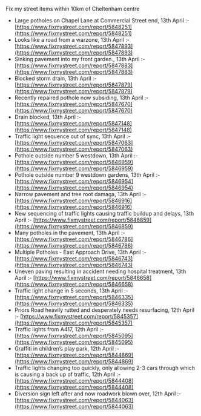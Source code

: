 Fix my street items within 10km of Cheltenham centre

<!-- fix_marker starts -->

- Large potholes on Chapel Lane at Commercial Street end, 13th April :- [https://www.fixmystreet.com/report/5848251](https://www.fixmystreet.com/report/5848251)
- Looks like a road from a warzone, 13th April :- [https://www.fixmystreet.com/report/5847893](https://www.fixmystreet.com/report/5847893)
- Sinking pavement into my front garden., 13th April :- [https://www.fixmystreet.com/report/5847883](https://www.fixmystreet.com/report/5847883)
- Blocked storm drain, 13th April :- [https://www.fixmystreet.com/report/5847879](https://www.fixmystreet.com/report/5847879)
- Recently repaired pothole now subsiding, 13th April :- [https://www.fixmystreet.com/report/5847670](https://www.fixmystreet.com/report/5847670)
- Drain blocked, 13th April :- [https://www.fixmystreet.com/report/5847148](https://www.fixmystreet.com/report/5847148)
- Traffic light sequence out of sync, 13th April :- [https://www.fixmystreet.com/report/5847063](https://www.fixmystreet.com/report/5847063)
- Pothole outside number 5 westdown, 13th April :- [https://www.fixmystreet.com/report/5846959](https://www.fixmystreet.com/report/5846959)
- Pothole outside number 9 westdown gardens, 13th April :- [https://www.fixmystreet.com/report/5846954](https://www.fixmystreet.com/report/5846954)
- Narrow pavement and tree root damaga, 13th April :- [https://www.fixmystreet.com/report/5846916](https://www.fixmystreet.com/report/5846916)
- New sequencing of traffic lights causing traffic buildup and delays, 13th April :- [https://www.fixmystreet.com/report/5846859](https://www.fixmystreet.com/report/5846859)
- Many potholes in the pavement, 13th April :- [https://www.fixmystreet.com/report/5846786](https://www.fixmystreet.com/report/5846786)
- Multiple Potholes - East Approach Drive, 13th April :- [https://www.fixmystreet.com/report/5846743](https://www.fixmystreet.com/report/5846743)
- Uneven paving resulting in accident needing hospital treatment, 13th April :- [https://www.fixmystreet.com/report/5846658](https://www.fixmystreet.com/report/5846658)
- Traffic light change in 5 seconds, 13th April :- [https://www.fixmystreet.com/report/5846335](https://www.fixmystreet.com/report/5846335)
- Priors Road heavily rutted and desperately needs resurfacing, 12th April :- [https://www.fixmystreet.com/report/5845357](https://www.fixmystreet.com/report/5845357)
- Traffic lights from A417, 12th April :- [https://www.fixmystreet.com/report/5845095](https://www.fixmystreet.com/report/5845095)
- Graffiti in children’s play park, 12th April :- [https://www.fixmystreet.com/report/5844869](https://www.fixmystreet.com/report/5844869)
- Traffic lights changing too quickly, only allowing 2-3 cars through which is causing a back up of traffic, 12th April :- [https://www.fixmystreet.com/report/5844408](https://www.fixmystreet.com/report/5844408)
- Diversion sign left after and now roadwork blown over, 12th April :- [https://www.fixmystreet.com/report/5844063](https://www.fixmystreet.com/report/5844063)

<!-- fix_marker ends -->
